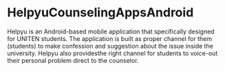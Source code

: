 # HelpyuCounselingAppsAndroid

Helpyu is an Android-based mobile application that specifically designed for UNITEN
students. The application is built as proper channel for them (students) to make confession
and suggestion about the issue inside the university. Helpyu also providesthe right channel
for students to voice-out their personal problem direct to the counselor.

